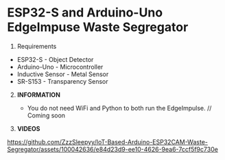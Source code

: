 # ESP32-S and Arduino-Uno EdgeImpuse Waste Segregator  
1. Requirements 
 - ESP32-S - Object Detector
 - Arduino-Uno - Microcontroller
 - Inductive Sensor - Metal Sensor
 - SR-S153 - Transparency Sensor 

2. **INFORMATION**
   - You do not need WiFi and Python to both run the EdgeImpulse.
   // Coming soon


3. **VIDEOS**


https://github.com/ZzzSleepyy/IoT-Based-Arduino-ESP32CAM-Waste-Segregator/assets/100042636/e84d23d9-ee10-4626-9ea6-7ccf5f9c730e




